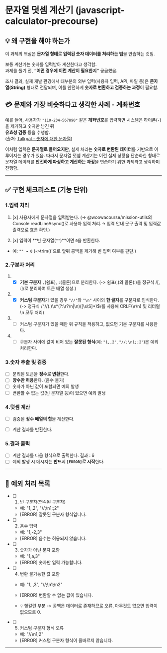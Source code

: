 # 문자열 덧셈 계산기 (javascript-calculator-precourse)


## 💡 왜 구현을 해야 하는가
이 과제의 핵심은 **문자열 형태로 입력된 숫자 데이터를 처리하는 법**을 연습하는 것임. 

보통 계산기는 숫자를 입력받아 계산한다고 생각함.  
과제를 풀기 전, **“어떤 경우에 이런 계산이 필요한지”** 궁금했음.

조사 결과, 실제 개발 환경에서 대부분의 외부 입력(사용자 입력, API, 파일 등)은  **문자열(String)** 형태로 전달되며, 이를 안전하게 **숫자로 변환하고 검증하는 과정**이 필요함.


## 💳 문제와 가장 비슷하다고 생각한 사례 - 계좌번호
예를 들어, 사용자가 `"110-234-567890"` 같은 **계좌번호**를 입력하면 시스템은 하이픈(`-`)을 제거하고 숫자만 남긴 뒤  
**유효성 검증** 등을 수행함.  
(출처: [Talkpal - 숫자에 대한 문자열](https://talkpal.ai/ko/grammar/%EC%88%AB%EC%9E%90%EC%97%90-%EB%8C%80%ED%95%9C-%EB%AC%B8%EC%9E%90%EC%97%B4/))

이처럼 입력은 **문자열로 들어오지만**,  실제 처리는 **숫자로 변환된 데이터**를 기반으로 이루어지는 경우가 있음.  따라서 문자열 덧셈 계산기는 이런 실제 상황을 단순화한 형태로  문자열 데이터를 **안전하게 파싱하고 계산하는 과정**을 연습하기 위한 과제라고 생각하며 진행함.

---

## ✅ 구현 체크리스트 (기능 단위)

### 1️.입력 처리
1. [x] 사용자에게 문자열을 입력받는다. 
(→ @woowacourse/mission-utils의 Console.readLineAsync()로 사용자 입력 처리.→ 입력 안내 문구 출력 및 입력값 출력으로 흐름 확인.)

2. [x] 입력이 **빈 문자열(`""`)**이면 `0`을 반환한다.  
  - 예: `"" → 0`
  (->trim()`으로 앞뒤 공백을 제거해 빈 입력 여부를 판단.)

### 2️.구분자 처리
1. - [x] **기본 구분자** `,`(쉼표), `:`(콜론)으로 분리한다.
(-> 쉼표(,)와 콜론(:)을 정규식 /[, :]/로 분리하여 토큰 배열 생성.)

2. - [x] **커스텀 구분자**가 있을 경우 `"//"`와 `"\n"` 사이의 **한 글자**를 구분자로 인식한다.  
(-> 정규식 /^\/\/(.)\s*(?:\r?\n|\\n)([\s\S]*)$/를 사용해 CRLF(\r\n) 및 리터럴 \n 모두 처리)

3. - [ ] 커스텀 구분자가 있을 때만 위 규칙을 적용하고, 없으면 기본 구분자를 사용한다.

4. - [ ] 구분자 사이에 값이 비어 있는 **잘못된 형식**(예: `"1,,2"`, `"//;\n1;;2"`)은 예외 처리한다.

### 3.숫자 추출 및 검증
- [ ] 분리된 토큰을 **정수로 변환**한다.
- [ ] **양수만 허용**한다. (음수 불가)
- [ ] 숫자가 아닌 값이 포함되면 예외 발생  
- [ ] 변환할 수 없는 값(빈 문자열 등)이 있으면 예외 발생  

### 4.덧셈 계산
- [ ] 검증된 **정수 배열의 합**을 계산한다.  
- [ ] 계산 결과를 반환한다.


### 5.결과 출력
- [ ] 계산 결과를 다음 형식으로 출력한다. 결과 : 6
- [ ] 예외 발생 시 메시지는 **반드시 `[ERROR]`로 시작**한다.  

---

## 🚨 예외 처리 목록

- [ ] 1. 빈 구분자(연속된 구분자)  
   - 예: "1,,2", "//;\n1;;2"  
   - [ERROR] 잘못된 구분자 형식입니다.

- [ ] 2. 음수 입력  
   - 예: "1,-2,3"  
   - [ERROR] 음수는 허용되지 않습니다.

- [ ] 3. 숫자가 아닌 문자 포함  
   - 예: "1,a,3"  
   - [ERROR] 숫자만 입력 가능합니다.

- [ ] 4. 변환 불가능한 값 포함  
   - 예: "1, ,3", "//;\n1;\n2"  
   - [ERROR] 변환할 수 없는 값이 있습니다.


   - 💡 헷갈린 부분 -> 공백은 데이터로 존재하므로 오류,
아무것도 없으면 입력이 없으므로 0.

- [ ] 5. 커스텀 구분자 형식 오류  
   - 예: "//\n1;2"  
   - [ERROR] 커스텀 구분자 형식이 올바르지 않습니다.

---




